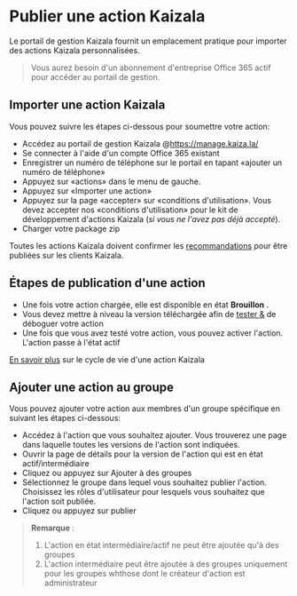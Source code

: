 # <a name="publish-a-kaizala-action"></a>Publier une action Kaizala

Le portail de gestion Kaizala fournit un emplacement pratique pour importer des actions Kaizala personnalisées.

>   Vous aurez besoin d'un abonnement d'entreprise Office 365 actif pour accéder au portail de gestion.

## <a name="import-kaizala-action"></a>Importer une action Kaizala
Vous pouvez suivre les étapes ci-dessous pour soumettre votre action:
*   Accédez au portail de gestion Kaizala @https://manage.kaiza.la/
*   Se connecter à l'aide d'un compte Office 365 existant
*   Enregistrer un numéro de téléphone sur le portail en tapant «ajouter un numéro de téléphone»
*   Appuyez sur «actions» dans le menu de gauche.
*   Appuyez sur «Importer une action»
*   Appuyez sur la page «accepter» sur «conditions d'utilisation». Vous devez accepter nos «conditions d'utilisation» pour le kit de développement d'actions Kaizala (*si vous ne l'avez pas déjà accepté*).
*   Charger votre package zip

Toutes les actions Kaizala doivent confirmer les [recommandations](validation.md) pour être publiées sur les clients Kaizala.

## <a name="steps-to-publish-an-action"></a>Étapes de publication d'une action
*   Une fois votre action chargée, elle est disponible en état **Brouillon** .
*   Vous devez mettre à niveau la version téléchargée afin de [tester &](test.md) de déboguer votre action
*   Une fois que vous avez testé votre action, vous pouvez activer l'action. L'action passe à l'état actif

[En savoir plus](ActionLifecycle.md) sur le cycle de vie d'une action Kaizala

## <a name="add-action-to-group"></a>Ajouter une action au groupe
Vous pouvez ajouter votre action aux membres d'un groupe spécifique en suivant les étapes ci-dessous:
*   Accédez à l'action que vous souhaitez ajouter. Vous trouverez une page dans laquelle toutes les versions de l'action sont indiquées.
*   Ouvrir la page de détails pour la version de l'action qui est en état actif/intermédiaire
*   Cliquez ou appuyez sur Ajouter à des groupes
*   Sélectionnez le groupe dans lequel vous souhaitez publier l'action. Choisissez les rôles d'utilisateur pour lesquels vous souhaitez que l'action soit publiée.
*   Cliquez ou appuyez sur publier

> **Remarque** :<ol>
    <li>L'action en état intermédiaire/actif ne peut être ajoutée qu'à des groupes</li>
    <li>L'action intermédiaire peut être ajoutée à des groupes uniquement pour les groupes whthose dont le créateur d'action est administrateur </li>
    </ol>

